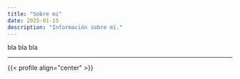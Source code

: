 ```yaml
---
title: "Sobre mi"
date: 2025-01-15
description: "Información sobre mí."
---
```



bla bla bla

---

{{< profile align="center" >}}
